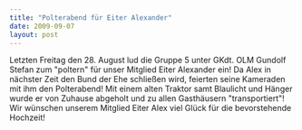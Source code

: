 ```yaml
---
title: "Polterabend für Eiter Alexander"
date: 2009-09-07
layout: post
---
```


Letzten Freitag den 28. August lud die Gruppe 5 unter GKdt. OLM Gundolf Stefan zum "poltern" für unser Mitglied Eiter Alexander ein! Da Alex in nächster Zeit den Bund der Ehe schließen wird, feierten seine Kameraden mit ihm den Polterabend! Mit einem alten Traktor samt Blaulicht und Hänger wurde er von Zuhause abgeholt und zu allen Gasthäusern "transportiert"! Wir wünschen unserem Mitglied Eiter Alex viel Glück für die bevorstehende Hochzeit!